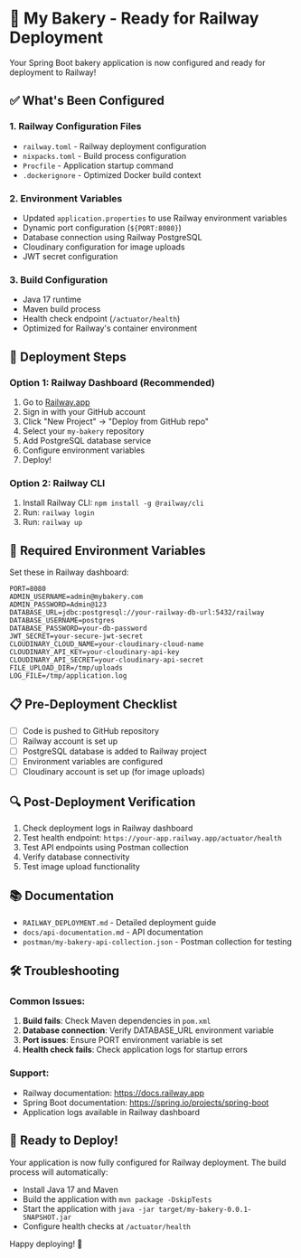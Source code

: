 # 🚀 My Bakery - Ready for Railway Deployment

Your Spring Boot bakery application is now configured and ready for deployment to Railway!

## ✅ What's Been Configured

### 1. Railway Configuration Files
- `railway.toml` - Railway deployment configuration
- `nixpacks.toml` - Build process configuration
- `Procfile` - Application startup command
- `.dockerignore` - Optimized Docker build context

### 2. Environment Variables
- Updated `application.properties` to use Railway environment variables
- Dynamic port configuration (`${PORT:8080}`)
- Database connection using Railway PostgreSQL
- Cloudinary configuration for image uploads
- JWT secret configuration

### 3. Build Configuration
- Java 17 runtime
- Maven build process
- Health check endpoint (`/actuator/health`)
- Optimized for Railway's container environment

## 🚂 Deployment Steps

### Option 1: Railway Dashboard (Recommended)
1. Go to [Railway.app](https://railway.app)
2. Sign in with your GitHub account
3. Click "New Project" → "Deploy from GitHub repo"
4. Select your `my-bakery` repository
5. Add PostgreSQL database service
6. Configure environment variables
7. Deploy!

### Option 2: Railway CLI
1. Install Railway CLI: `npm install -g @railway/cli`
2. Run: `railway login`
3. Run: `railway up`

## 🔧 Required Environment Variables

Set these in Railway dashboard:

```
PORT=8080
ADMIN_USERNAME=admin@mybakery.com
ADMIN_PASSWORD=Admin@123
DATABASE_URL=jdbc:postgresql://your-railway-db-url:5432/railway
DATABASE_USERNAME=postgres
DATABASE_PASSWORD=your-db-password
JWT_SECRET=your-secure-jwt-secret
CLOUDINARY_CLOUD_NAME=your-cloudinary-cloud-name
CLOUDINARY_API_KEY=your-cloudinary-api-key
CLOUDINARY_API_SECRET=your-cloudinary-api-secret
FILE_UPLOAD_DIR=/tmp/uploads
LOG_FILE=/tmp/application.log
```

## 📋 Pre-Deployment Checklist

- [ ] Code is pushed to GitHub repository
- [ ] Railway account is set up
- [ ] PostgreSQL database is added to Railway project
- [ ] Environment variables are configured
- [ ] Cloudinary account is set up (for image uploads)

## 🔍 Post-Deployment Verification

1. Check deployment logs in Railway dashboard
2. Test health endpoint: `https://your-app.railway.app/actuator/health`
3. Test API endpoints using Postman collection
4. Verify database connectivity
5. Test image upload functionality

## 📚 Documentation

- `RAILWAY_DEPLOYMENT.md` - Detailed deployment guide
- `docs/api-documentation.md` - API documentation
- `postman/my-bakery-api-collection.json` - Postman collection for testing

## 🛠️ Troubleshooting

### Common Issues:
1. **Build fails**: Check Maven dependencies in `pom.xml`
2. **Database connection**: Verify DATABASE_URL environment variable
3. **Port issues**: Ensure PORT environment variable is set
4. **Health check fails**: Check application logs for startup errors

### Support:
- Railway documentation: https://docs.railway.app
- Spring Boot documentation: https://spring.io/projects/spring-boot
- Application logs available in Railway dashboard

## 🎉 Ready to Deploy!

Your application is now fully configured for Railway deployment. The build process will automatically:
- Install Java 17 and Maven
- Build the application with `mvn package -DskipTests`
- Start the application with `java -jar target/my-bakery-0.0.1-SNAPSHOT.jar`
- Configure health checks at `/actuator/health`

Happy deploying! 🚀

